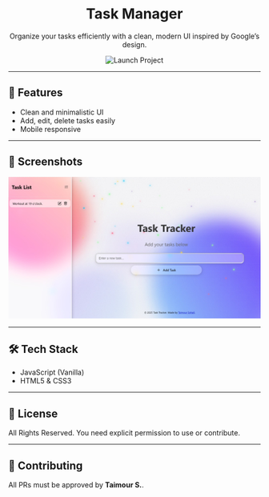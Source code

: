 <h1 align="center">Task Manager</h1>
<p align="center">Organize your tasks efficiently with a clean, modern UI inspired by Google’s design.</p>

<p align="center">
  <a href="#" style="text-decoration:none">
    <img src="https://img.shields.io/badge/Launch-App-blue?style=for-the-badge&logo=appveyor" alt="Launch Project"/>
  </a>
</p>

---

## 🌟 Features
- Clean and minimalistic UI
- Add, edit, delete tasks easily
- Mobile responsive

---

## 📸 Screenshots
<p align="center">
  <img src="./screenshot1.jpg" />
</p>

---

## 🛠 Tech Stack
- JavaScript (Vanilla)
- HTML5 & CSS3

---

## 📄 License
All Rights Reserved. You need explicit permission to use or contribute.

---

## 🤝 Contributing
All PRs must be approved by **Taimour S.**.
